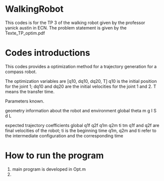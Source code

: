 # WalkingRobot
This codes is for the TP 3 of the walking robot given by the professor yanick austin in ECN.
The problem statement is given by the Texte_TP_optim.pdf

# Codes introductions
This codes provides a optimization method for a trajectory generation for a compass robot.

The optimization variables are [q10, dq10, dq20, T]
q10 is the initial position for the joint 1;
dq10 and dq20 are the initial velocities for the joint 1 and 2.
T means the transfer time.

Parameters known.

geometry information about the robot and environment
global theta m g I S d L 

expected trajectory coefficients
global q1f q2f q1m q2m ti tm
q1f and q2f are final velocities of the robot;
ti is the beginning time
q1m,  q2m and ti refer to the intermediate configuration and the corresponding time

# How to run the program
1. main program is developed in Opt.m
2. 
